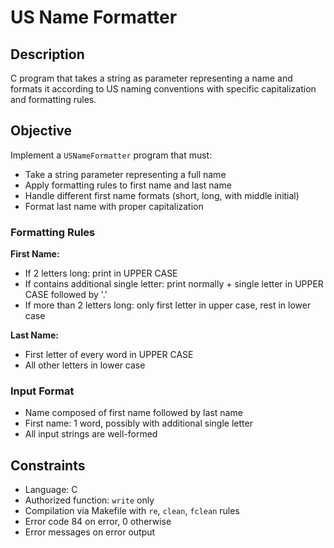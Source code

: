 # US Name Formatter

## Description

C program that takes a string as parameter representing a name and formats it according to US naming conventions with specific capitalization and formatting rules.

## Objective

Implement a `USNameFormatter` program that must:
- Take a string parameter representing a full name
- Apply formatting rules to first name and last name
- Handle different first name formats (short, long, with middle initial)
- Format last name with proper capitalization

### Formatting Rules

**First Name:**
- If 2 letters long: print in UPPER CASE
- If contains additional single letter: print normally + single letter in UPPER CASE followed by '.'
- If more than 2 letters long: only first letter in upper case, rest in lower case

**Last Name:**
- First letter of every word in UPPER CASE
- All other letters in lower case

### Input Format

- Name composed of first name followed by last name
- First name: 1 word, possibly with additional single letter
- All input strings are well-formed

## Constraints

- Language: C
- Authorized function: `write` only
- Compilation via Makefile with `re`, `clean`, `fclean` rules
- Error code 84 on error, 0 otherwise
- Error messages on error output
